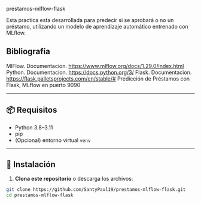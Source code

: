 prestamos-mlflow-flask

Esta practica esta desarrollada para predecir si se aprobará o no un préstamo, utilizando un modelo de aprendizaje automático entrenado con MLflow.

## Bibliografía

MlFlow. Documentacion. https://www.mlflow.org/docs/1.29.0/index.html
Python. Documentacion. https://docs.python.org/3/
Flask. Documentacion. https://flask.palletsprojects.com/en/stable/# Predicción de Préstamos con Flask, MLflow en puerto 9090

---

## 📦 Requisitos

- Python 3.8–3.11
- pip
- (Opcional) entorno virtual `venv`

---

## 🚀 Instalación

1. **Clona este repositorio** o descarga los archivos:

```bash
git clone https://github.com/SantyPaul19/prestamos-mlflow-flask.git
cd prestamos-mlflow-flask
